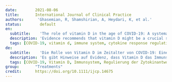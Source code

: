 ```yaml
---
date:        2021-08-06
title:       International Journal of Clinical Practice 
authors:      'Ghasemian, R, Shamshirian, A, Heydari, K, et al.'
status:        default
en:
  subtitle:    'The role of vitamin D in the age of COVID-19: A systematic review and meta-analysis'
  description: 'Evidence recommends that vitamin D might be a crucial supportive agent for the immune system, mainly in cytokine response regulation against COVID-19. Hence, we carried out a systematic review and meta-analysis in order to maximise the use of everything that exists about the role of vitamin D in the COVID-19. A systematic search was performed in PubMed, Scopus, Embase and Web of Science up to December 18, 2020. Studies focused on the role of vitamin D in confirmed COVID-19 patients were entered into the systematic review. Twenty-three studies containing 11 901 participants entered into the meta-analysis. The meta-analysis indicated that 41% of COVID-19 patients were suffering from vitamin D deficiency, and in 42% of patients, levels of vitamin D were insufficient. The serum 25-hydroxyvitamin D concentration was 20.3 ng/mL among all COVID-19 patients. The odds of getting infected with SARS-CoV-2 are 3.3 times higher among individuals with vitamin D deficiency. The chance of developing severe COVID-19 is about five times higher in patients with vitamin D deficiency. There is no significant association between vitamin D status and higher mortality rates. This study found that most of the COVID-19 patients were suffering from vitamin D deficiency/insufficiency. Also, there is about three times higher chance of getting infected with SARS-CoV-2 among vitamin-D-deficient individuals and about five times higher probability of developing the severe disease in vitamin-D-deficient patients. Vitamin D deficiency showed no significant association with mortality rates in this population.'
  tags: [COVID-19, vitamin d, immune system, cytokine response regulation]
de: 
  subtitle:    'Die Rolle von Vitamin D im Zeitalter von COVID-19: Eine systematische Überprüfung und Meta-Analyse'
  description: 'Es gibt Hinweise auf Evidenz, dass Vitamin D das Immunsystem entscheidend unterstützen könnte, vor allem bei der Regulierung der Zytokinreaktion gegen COVID-19. Daher haben wir eine systematische Überprüfung und Meta-Analyse durchgeführt, um alles, was es über die Rolle von Vitamin D bei COVID-19 gibt, bestmöglich zu nutzen. Es wurde eine systematische Suche in PubMed, Scopus, Embase und Web of Science bis zum 18. Dezember 2020 durchgeführt. Studien, die sich mit der Rolle von Vitamin D bei bestätigten COVID-19-Patienten befassten, wurden in die systematische Überprüfung aufgenommen. Dreiundzwanzig Studien mit 11 901 Teilnehmern wurden in die Meta-Analyse aufgenommen. Die Meta-Analyse ergab, dass 41 % der COVID-19-Patienten an einem Vitamin-D-Mangel litten, und bei 42 % der Patienten war der Vitamin-D-Spiegel unzureichend. Die 25-Hydroxyvitamin-D-Konzentration im Serum betrug bei allen COVID-19-Patienten 20,3 ng/ml. Die Wahrscheinlichkeit, sich mit SARS-CoV-2 zu infizieren, ist bei Personen mit Vitamin-D-Mangel 3,3-mal höher. Die Wahrscheinlichkeit, eine schwere COVID-19-Erkrankung zu entwickeln, ist bei Patienten mit Vitamin-D-Mangel etwa fünfmal so hoch. Es gibt keinen signifikanten Zusammenhang zwischen dem Vitamin-D-Status und einer höheren Sterblichkeitsrate. In dieser Studie wurde festgestellt, dass die meisten COVID-19-Patienten unter Vitamin-D-Mangel litten. Außerdem ist die Wahrscheinlichkeit, sich mit SARS-CoV-2 zu infizieren, bei Personen mit Vitamin-D-Mangel etwa dreimal so hoch und die Wahrscheinlichkeit, eine schwere Krankheit zu entwickeln, bei Patienten mit Vitamin-D-Mangel etwa fünfmal so hoch. Ein signifikanter Zusammenhang zwischen Vitamin-D-Mangel und der Sterblichkeitsrate in dieser Population wurde nicht festgestellt.'
  tags: [COVID-19, Vitamin D, Immunsystem, Regulierung der Zytokinantwort]
group:       "Treatments"
credit:      https://doi.org/10.1111/ijcp.14675
---
```

<object data="{{ page.link }}" style='height:calc(100vh - 400px); width: 100%' type='application/pdf'></object>